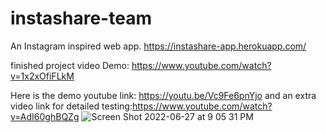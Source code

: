# instashare-team
An Instagram inspired web app.  https://instashare-app.herokuapp.com/

finished project video Demo: https://www.youtube.com/watch?v=1x2xOfiFLkM

Here is the demo youtube link: https://youtu.be/Vc9Fe6pnYjo and an extra video link for detailed testing:https://www.youtube.com/watch?v=AdI60ghBQZg
![Screen Shot 2022-06-27 at 9 05 31 PM](https://user-images.githubusercontent.com/23128856/176091616-08ade0ad-621d-41c0-b2e6-45c4b4eb106e.png)
